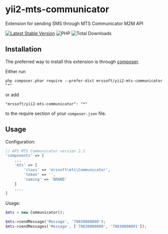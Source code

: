 yii2-mts-communicator
=

Extension for sending SMS through MTS Communicator M2M API

[![Latest Stable Version](https://img.shields.io/packagist/v/mrssoft/yii2-mts-communicator.svg)](https://packagist.org/packages/mrssoft/yii2-mts-communicator)
![PHP](https://img.shields.io/packagist/php-v/mrssoft/yii2-mts-communicator.svg)
![Total Downloads](https://img.shields.io/packagist/dt/mrssoft/yii2-mts-communicator.svg)

Installation
------------

The preferred way to install this extension is through [composer](http://getcomposer.org/download/).

Either run

```
php composer.phar require --prefer-dist mrssoft/yii2-mts-communicator "*"
```

or add

```
"mrssoft/yii2-mts-communicator": "*"
```

to the require section of your `composer.json` file.

Usage
-----

Configuration:

```php
// API MTS Communicator version 2.1
'components' => [
    ...
    'mts' => [
        'class' => 'mrssoft\mts\Communicator',
        'token' => '',
        'naming' => 'BRAND'
    ]
    ....
]
```

Usage:

```php
$mts = new Communicator();

$mts->sendMessage('Message', '79830000000');
$mts->sendMessages('Message', ['79830000000', '79830000001']);
```